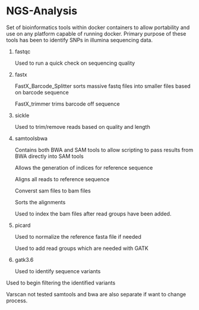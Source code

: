 # NGS-Analysis

Set of bioinformatics tools within docker containers to allow portability and use on any platform capable of running docker.  Primary purpose of these tools has been to identify SNPs in illumina sequencing data.


1. fastqc

      Used to run a quick check on sequencing quality
    
2. fastx 

      FastX_Barcode_Splitter sorts massive fastq files into smaller files based on barcode sequence

      FastX_trimmer trims barcode off sequence

3. sickle 
  
      Used to trim/remove reads based on quality and length

4. samtoolsbwa
  
      Contains both BWA and SAM tools to allow scripting to pass results from BWA directly into SAM tools
	
      Allows the generation of indices for reference sequence
	
      Aligns all reads to reference sequence  
  
      Converst sam files to bam files
  
      Sorts the alignments
  
      Used to index the bam files after read groups have been added.
     
5. picard
  
      Used to normalize the reference fasta file if needed
  
      Used to add read groups which are needed with GATK

6. gatk3.6
  
      Used to identify sequence variants

  Used to begin filtering the identified variants
      
Varscan not tested
samtools and bwa are also separate if want to change process.
